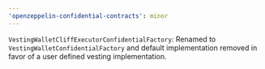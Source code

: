 ```yaml
---
'openzeppelin-confidential-contracts': minor
---
```


`VestingWalletCliffExecutorConfidentialFactory`: Renamed to `VestingWalletConfidentialFactory` and default implementation removed in favor of a user defined vesting implementation.

